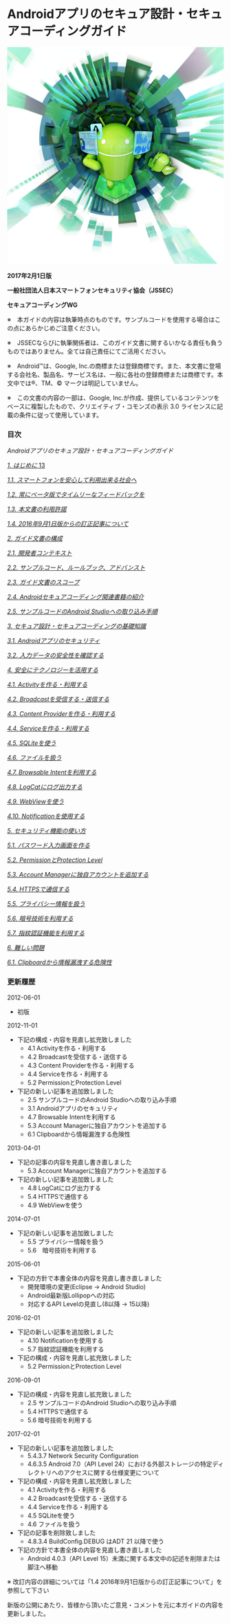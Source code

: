 # Androidアプリのセキュア設計・セキュアコーディングガイド

![](media/image1.png)

**2017年2月1日版**

**一般社団法人日本スマートフォンセキュリティ協会（JSSEC）**

**セキュアコーディングWG**

※　本ガイドの内容は執筆時点のものです。サンプルコードを使用する場合はこの点にあらかじめご注意ください。

※　JSSECならびに執筆関係者は、このガイド文書に関するいかなる責任も負うものではありません。全ては自己責任にてご活用ください。

※　Android™は、Google, Inc.の商標または登録商標です。また、本文書に登場する会社名、製品名、サービス名は、一般に各社の登録商標または商標です。本文中では®、TM、© マークは明記していません。

※　この文書の内容の一部は、Google, Inc.が作成、提供しているコンテンツをベースに複製したもので、クリエイティブ・コモンズの表示 3.0 ライセンスに記載の条件に従って使用しています。

### 目次

*Androidアプリのセキュア設計・セキュアコーディングガイド*

[*1.* *はじめに* 13](#はじめに)

[*1.1.* *スマートフォンを安心して利用出来る社会へ*](#スマートフォンを安心して利用出来る社会へ)

[*1.2.* *常にベータ版でタイムリーなフィードバックを*](#常にベータ版でタイムリーなフィードバックを)

[*1.3.* *本文書の利用許諾*](#本文書の利用許諾)

[*1.4.* *2016年9月1日版からの訂正記事について*](#年9月1日版からの訂正記事について)

[*2.* *ガイド文書の構成*](#ガイド文書の構成)

[*2.1.* *開発者コンテキスト*](#開発者コンテキスト)

[*2.2.* *サンプルコード、ルールブック、アドバンスト*](#サンプルコードルールブックアドバンスト)

[*2.3.* *ガイド文書のスコープ*](#ガイド文書のスコープ)

[*2.4.* *Androidセキュアコーディング関連書籍の紹介*](#androidセキュアコーディング関連書籍の紹介)

[*2.5.* *サンプルコードのAndroid Studioへの取り込み手順*](#サンプルコードのandroid-studioへの取り込み手順)

[*3.* *セキュア設計・セキュアコーディングの基礎知識*](#セキュア設計セキュアコーディングの基礎知識)

[*3.1.* *Androidアプリのセキュリティ*](#androidアプリのセキュリティ)

[*3.2.* *入力データの安全性を確認する*](#入力データの安全性を確認する)

[*4.* *安全にテクノロジーを活用する*](#安全にテクノロジーを活用する)

[*4.1.* *Activityを作る・利用する*](#activityを作る利用する)

[*4.2.* *Broadcastを受信する・送信する*](#broadcastを受信する送信する)

[*4.3.* *Content Providerを作る・利用する*](#content-providerを作る利用する)

[*4.4.* *Serviceを作る・利用する*](#serviceを作る利用する)

[*4.5.* *SQLiteを使う*](#sqliteを使う)

[*4.6.* *ファイルを扱う*](#ファイルを扱う)

[*4.7.* *Browsable Intentを利用する*](#browsable-intentを利用する)

[*4.8.* *LogCatにログ出力する*](#logcatにログ出力する)

[*4.9.* *WebViewを使う*](#webviewを使う)

[*4.10.* *Notificationを使用する*](#notificationを使用する)

[*5.* *セキュリティ機能の使い方*](#セキュリティ機能の使い方)

[*5.1.* *パスワード入力画面を作る*](#パスワード入力画面を作る)

[*5.2.* *PermissionとProtection Level*](#permissionとprotection-level)

[*5.3.* *Account Managerに独自アカウントを追加する*](#account-managerに独自アカウントを追加する)

[*5.4.* *HTTPSで通信する*](#httpsで通信する)

[*5.5.* *プライバシー情報を扱う*](#プライバシー情報を扱う)

[*5.6.* *暗号技術を利用する*](#暗号技術を利用する)

[*5.7.* *指紋認証機能を利用する*](#指紋認証機能を利用する)

[*6.* *難しい問題*](#難しい問題)

[*6.1.* *Clipboardから情報漏洩する危険性*](#clipboardから情報漏洩する危険性)

### 更新履歴
2012-06-01
-   初版

2012-11-01
* 下記の構成・内容を見直し拡充致しました
  - 4.1 Activityを作る・利用する
  - 4.2 Broadcastを受信する・送信する
  - 4.3 Content Providerを作る・利用する
  - 4.4 Serviceを作る・利用する
  - 5.2 PermissionとProtection Level
*   下記の新しい記事を追加致しました
     -   2.5 サンプルコードのAndroid Studioへの取り込み手順
     -   3.1 Androidアプリのセキュリティ
     -   4.7 Browsable Intentを利用する
     -   5.3 Account Managerに独自アカウントを追加する
     -   6.1 Clipboardから情報漏洩する危険性

2013-04-01     
*   下記の記事の内容を見直し書き直しました
     -   5.3 Account Managerに独自アカウントを追加する
*   下記の新しい記事を追加致しました
     -   4.8 LogCatにログ出力する
     -   5.4 HTTPSで通信する
     -   4.9 WebViewを使う

2014-07-01
*   下記の新しい記事を追加致しました
     -   5.5 プライバシー情報を扱う
     -   5.6　暗号技術を利用する

2015-06-01
*   下記の方針で本書全体の内容を見直し書き直しました
     -   開発環境の変更(Eclipse -&gt; Android Studio)
     -   Android最新版Lollipopへの対応
     -   対応するAPI Levelの見直し(8以降 -&gt; 15以降)

2016-02-01
*  下記の新しい記事を追加致しました
     -   4.10 Notificationを使用する
     -   5.7 指紋認証機能を利用する
 *   下記の構成・内容を見直し拡充致しました
     -   5.2 PermissionとProtection Level

2016-09-01
*   下記の構成・内容を見直し拡充致しました
     -   2.5 サンプルコードのAndroid Studioへの取り込み手順
     -   5.4 HTTPSで通信する
     -   5.6 暗号技術を利用する
  
2017-02-01
*   下記の新しい記事を追加致しました
     -   5.4.3.7 Network Security Configuration
     -   4.6.3.5 Android 7.0（API Level 24）における外部ストレージの特定ディレクトリへのアクセスに関する仕様変更について
*   下記の構成・内容を見直し拡充致しました
     -   4.1 Activityを作る・利用する
     -   4.2 Broadcastを受信する・送信する
     -   4.4 Serviceを作る・利用する
     -   4.5 SQLiteを使う
     -   4.6 ファイルを扱う
*   下記の記事を削除致しました
     -   4.8.3.4 BuildConfig.DEBUG はADT 21 以降で使う
*   下記の方針で本書全体の内容を見直し書き直しました
     -   Android 4.0.3（API Level 15）未満に関する本文中の記述を削除または脚注へ移動

※ 改訂内容の詳細については「1.4 2016年9月1日版からの訂正記事について」を参照して下さい

新版の公開にあたり、皆様から頂いたご意見・コメントを元に本ガイドの内容を更新しました。
